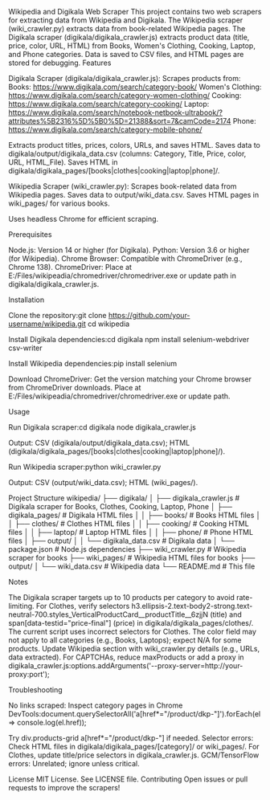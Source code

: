 Wikipedia and Digikala Web Scraper
This project contains two web scrapers for extracting data from Wikipedia and Digikala. The Wikipedia scraper (wiki_crawler.py) extracts data from book-related Wikipedia pages. The Digikala scraper (digikala/digikala_crawler.js) extracts product data (title, price, color, URL, HTML) from Books, Women's Clothing, Cooking, Laptop, and Phone categories. Data is saved to CSV files, and HTML pages are stored for debugging.
Features

Digikala Scraper (digikala/digikala_crawler.js):
Scrapes products from:
Books: https://www.digikala.com/search/category-book/
Women's Clothing: https://www.digikala.com/search/category-women-clothing/
Cooking: https://www.digikala.com/search/category-cooking/
Laptop: https://www.digikala.com/search/notebook-netbook-ultrabook/?attributes%5B2316%5D%5B0%5D=21388&sort=7&camCode=2174
Phone: https://www.digikala.com/search/category-mobile-phone/


Extracts product titles, prices, colors, URLs, and saves HTML.
Saves data to digikala/output/digikala_data.csv (columns: Category, Title, Price, color, URL, HTML_File).
Saves HTML in digikala/digikala_pages/[books|clothes|cooking|laptop|phone]/.


Wikipedia Scraper (wiki_crawler.py):
Scrapes book-related data from Wikipedia pages.
Saves data to output/wiki_data.csv.
Saves HTML pages in wiki_pages/ for various books.


Uses headless Chrome for efficient scraping.

Prerequisites

Node.js: Version 14 or higher (for Digikala).
Python: Version 3.6 or higher (for Wikipedia).
Chrome Browser: Compatible with ChromeDriver (e.g., Chrome 138).
ChromeDriver: Place at E:/Files/wikipeadia/chromedriver/chromedriver.exe or update path in digikala/digikala_crawler.js.

Installation

Clone the repository:git clone https://github.com/your-username/wikipedia.git
cd wikipedia


Install Digikala dependencies:cd digikala
npm install selenium-webdriver csv-writer


Install Wikipedia dependencies:pip install selenium


Download ChromeDriver:
Get the version matching your Chrome browser from ChromeDriver downloads.
Place at E:/Files/wikipeadia/chromedriver/chromedriver.exe or update path.



Usage

Run Digikala scraper:cd digikala
node digikala_crawler.js


Output: CSV (digikala/output/digikala_data.csv); HTML (digikala/digikala_pages/[books|clothes|cooking|laptop|phone]/).


Run Wikipedia scraper:python wiki_crawler.py


Output: CSV (output/wiki_data.csv); HTML (wiki_pages/).



Project Structure
wikipedia/
├── digikala/
│   ├── digikala_crawler.js       # Digikala scraper for Books, Clothes, Cooking, Laptop, Phone
│   ├── digikala_pages/           # Digikala HTML files
│   │   ├── books/                # Books HTML files
│   │   ├── clothes/              # Clothes HTML files
│   │   ├── cooking/              # Cooking HTML files
│   │   ├── laptop/               # Laptop HTML files
│   │   ├── phone/                # Phone HTML files
│   ├── output/
│   │   └── digikala_data.csv     # Digikala data
│   └── package.json              # Node.js dependencies
├── wiki_crawler.py               # Wikipedia scraper for books
├── wiki_pages/                   # Wikipedia HTML files for books
├── output/
│   └── wiki_data.csv             # Wikipedia data
└── README.md                     # This file

Notes

The Digikala scraper targets up to 10 products per category to avoid rate-limiting.
For Clothes, verify selectors h3.ellipsis-2.text-body2-strong.text-neutral-700.styles_VerticalProductCard__productTitle__6zjjN (title) and span[data-testid="price-final"] (price) in digikala/digikala_pages/clothes/. The current script uses incorrect selectors for Clothes.
The color field may not apply to all categories (e.g., Books, Laptops); expect N/A for some products.
Update Wikipedia section with wiki_crawler.py details (e.g., URLs, data extracted).
For CAPTCHAs, reduce maxProducts or add a proxy in digikala_crawler.js:options.addArguments('--proxy-server=http://your-proxy:port');



Troubleshooting

No links scraped: Inspect category pages in Chrome DevTools:document.querySelectorAll('a[href*="/product/dkp-"]').forEach(el => console.log(el.href));

Try div.products-grid a[href*="/product/dkp-"] if needed.
Selector errors: Check HTML files in digikala/digikala_pages/[category]/ or wiki_pages/. For Clothes, update title/price selectors in digikala_crawler.js.
GCM/TensorFlow errors: Unrelated; ignore unless critical.

License
MIT License. See LICENSE file.
Contributing
Open issues or pull requests to improve the scrapers!
